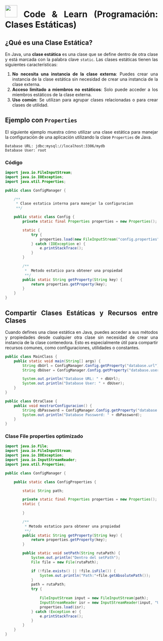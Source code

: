 <div align="justify">

# <img src=../../../../images/coding-book.png width="40"> Code & Learn (Programación: Clases Estáticas)

## ¿Qué es una Clase Estática?

En Java, una **clase estática** es una clase que se define dentro de otra clase y está marcada con la palabra clave `static`. Las clases estáticas tienen las siguientes características:

1. **No necesita una instancia de la clase externa**: Puedes crear una instancia de la clase estática sin necesidad de crear una instancia de la clase externa.
2. **Acceso limitado a miembros no estáticos**: Solo puede acceder a los miembros estáticos de la clase externa.
3. **Uso común**: Se utilizan para agrupar clases relacionadas o para crear clases de utilidad.

## Ejemplo con `Properties`

El siguiente ejemplo muestra cómo utilizar una clase estática para manejar la configuración de una aplicación utilizando la clase `Properties` de Java.

```properties
Database URL: jdbc:mysql://localhost:3306/mydb
Database User: root
```

### Código

```java
import java.io.FileInputStream;
import java.io.IOException;
import java.util.Properties;

public class ConfigManager {

    /** 
     * Clase estatica interna para manejar la configuracion
     **/

    public static class Config {
        private static final Properties properties = new Properties();

        static {
            try {
                properties.load(new FileInputStream("config.properties"));
            } catch (IOException e) {
                e.printStackTrace();
            }
        }

        /**
         *  Metodo estatico para obtener una propiedad
         **/
        public static String getProperty(String key) {
            return properties.getProperty(key);
        }
    }
}
```

## Compartir Clases Estáticas y Recursos entre Clases

Cuando defines una clase estática en Java, puedes acceder a sus métodos y propiedades desde cualquier otra clase sin necesidad de crear una instancia de la clase contenedora. Esto es especialmente útil para compartir recursos comunes, como configuraciones, utilidades o constantes.

```java
public class MainClass {
    public static void main(String[] args) {
        String dbUrl = ConfigManager.Config.getProperty("database.url");
        String dbUser = ConfigManager.Config.getProperty("database.user");

        System.out.println("Database URL: " + dbUrl);
        System.out.println("Database User: " + dbUser);
    }
}
```

```java
public class OtraClase {
    public void mostrarConfiguracion() {
        String dbPassword = ConfigManager.Config.getProperty("database.password");
        System.out.println("Database Password: " + dbPassword);
    }
}
```

### Clase File properties optimizado

```java
import java.io.File;
import java.io.FileInputStream;
import java.io.IOException;
import java.io.InputStreamReader;
import java.util.Properties;

public class ConfigManager {

    public static class ConfigProperties {

        static String path;

        private static final Properties properties = new Properties();
        static {
           
        }

        /**
         * Metodo estatico para obtener una propiedad
         **/
        public static String getProperty(String key) {
            return properties.getProperty(key);
        }

        public static void setPath(String rutaPath) {
            System.out.println("Dentro del setPath");
            File file = new File(rutaPath);

            if (!file.exists() || !file.isFile()) {
                System.out.println("Path:"+file.getAbsolutePath());
            }
            path = rutaPath;
            try {
                
                FileInputStream input = new FileInputStream(path);
                InputStreamReader isr = new InputStreamReader(input, "UTF-8");
                properties.load(isr);
            } catch (Exception e) {
                e.printStackTrace();
            }
        }
    }
}
```

</div>